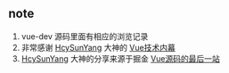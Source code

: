 ## note
1. vue-dev 源码里面有相应的浏览记录
2. 非常感谢 [HcySunYang](https://github.com/HcySunYang) 大神的 [Vue技术内幕](<http://hcysun.me/vue-design/>)
3. [HcySunYang](https://github.com/HcySunYang) 大神的分享来源于掘金 [Vue源码的最后一站](<https://juejin.im/post/5b1a3eba6fb9a01e4320cb68>)

